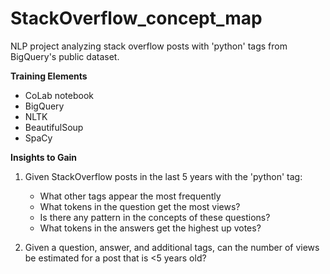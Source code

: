 # StackOverflow_concept_map
NLP project analyzing stack overflow posts with 'python' tags from BigQuery's public dataset.

**Training Elements**
- CoLab notebook
- BigQuery
- NLTK
- BeautifulSoup
- SpaCy

**Insights to Gain**
1. Given StackOverflow posts in the last 5 years with the 'python' tag:
   - What other tags appear the most frequently
   - What tokens in the question get the most views?
   - Is there any pattern in the concepts of these questions?
   - What tokens in the answers get the highest up votes?

2. Given a question, answer, and additional tags, can the number of views be estimated for a post that is <5 years old?
